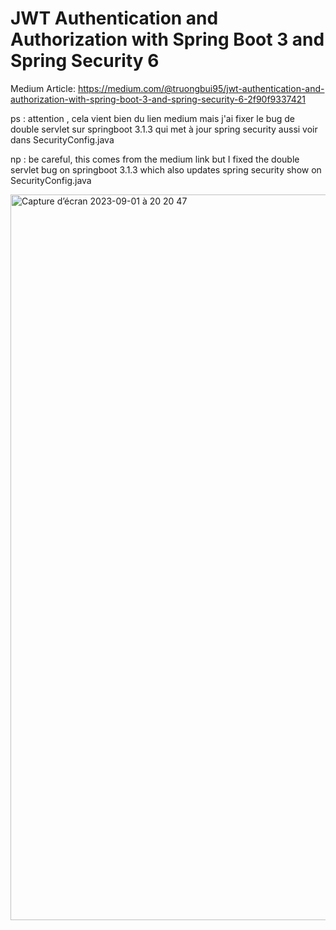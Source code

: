 # JWT Authentication and Authorization with Spring Boot 3 and Spring Security 6

Medium
Article: https://medium.com/@truongbui95/jwt-authentication-and-authorization-with-spring-boot-3-and-spring-security-6-2f90f9337421

ps : attention , cela vient bien du lien medium mais j'ai fixer le bug de double servlet sur springboot 3.1.3 qui met à jour spring security aussi voir dans SecurityConfig.java


np : be careful, this comes from the medium link but I fixed the double servlet bug on springboot 3.1.3 which also updates spring security show on SecurityConfig.java

<img width="1161" alt="Capture d’écran 2023-09-01 à 20 20 47" src="https://github.com/JSurquin/exemple-springboot-api-jwt/assets/33385043/cfbdd181-3446-43ac-910b-6e7b9ef89a00">
